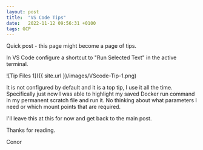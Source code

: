```yaml
---
layout: post
title:  "VS Code Tips"
date:   2022-11-12 09:56:31 +0100
tags: GCP
---
```


Quick post - this page might become a page of tips.

In VS Code configure a shortcut to "Run Selected Text" in the active terminal. 

![Tip Files 1]({{ site.url }}/images/VScode-Tip-1.png)

It is not configured by default and it is a top tip, I use it all the time. Specifically just now I was able to highlight my saved Docker run command in my permanent scratch file and run it. No thinking about what parameters I need or which mount points that are required.

I'll leave this at this for now and get back to the main post.

Thanks for reading.

Conor